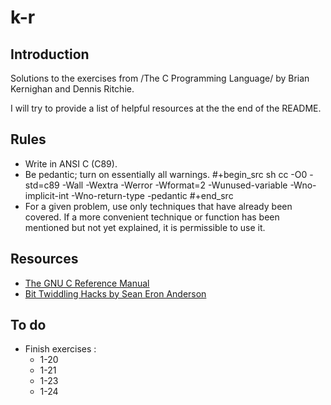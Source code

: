 # k-r

## Introduction

Solutions to the exercises from /The C Programming Language/ by Brian Kernighan
and Dennis Ritchie.

I will try to provide a list of helpful resources at the the end of the README.

## Rules

+ Write in ANSI C (C89).
+ Be pedantic; turn on essentially all warnings.
    #+begin_src sh
    cc -O0 -std=c89 -Wall -Wextra -Werror -Wformat=2 -Wunused-variable -Wno-implicit-int -Wno-return-type -pedantic
  #+end_src
+ For a given problem, use only techniques that have already been covered. If a
  more convenient technique or function has been mentioned but not yet
  explained, it is permissible to use it.

## Resources
+ [The GNU C Reference Manual](https://www.gnu.org/software/gnu-c-manual/gnu-c-manual.pdf)
+ [Bit Twiddling Hacks by Sean Eron Anderson](https://web.archive.org/web/20220620232735/http://graphics.stanford.edu/~seander/bithacks.html)

## To do
+ Finish exercises :
  + 1-20
  + 1-21
  + 1-23
  + 1-24
